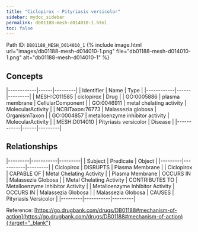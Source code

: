 ```yaml
---
title: "Ciclopirox - Pityriasis versicolor"
sidebar: mydoc_sidebar
permalink: db01188-mesh-d014010-1.html
toc: false 
---
```



Path ID: `DB01188_MESH_D014010_1`
{% include image.html url="images/db01188-mesh-d014010-1.png" file="db01188-mesh-d014010-1.png" alt="db01188-mesh-d014010-1" %}

## Concepts

|------------|------|---------|
| Identifier | Name | Type    |
|------------|------|---------|
| MESH:C011585 | ciclopirox | Drug |
| GO:0005886 | plasma membrane | CellularComponent |
| GO:0046911 | metal chelating activity | MolecularActivity |
| NCBITaxon:76773 | Malassezia globosa | OrganismTaxon |
| GO:0004857 | metalloenzyme inhibitor activity | MolecularActivity |
| MESH:D014010 | Pityriasis versicolor | Disease |
|------------|------|---------|

## Relationships

|---------|-----------|---------|
| Subject | Predicate | Object  |
|---------|-----------|---------|
| Ciclopirox | DISRUPTS | Plasma Membrane |
| Ciclopirox | CAPABLE OF | Metal Chelating Activity |
| Plasma Membrane | OCCURS IN | Malassezia Globosa |
| Metal Chelating Activity | CONTRIBUTES TO | Metalloenzyme Inhibitor Activity |
| Metalloenzyme Inhibitor Activity | OCCURS IN | Malassezia Globosa |
| Malassezia Globosa | CAUSES | Pityriasis Versicolor |
|---------|-----------|---------|

Reference: [https://go.drugbank.com/drugs/DB01188#mechanism-of-action](https://go.drugbank.com/drugs/DB01188#mechanism-of-action){:target="_blank"}
